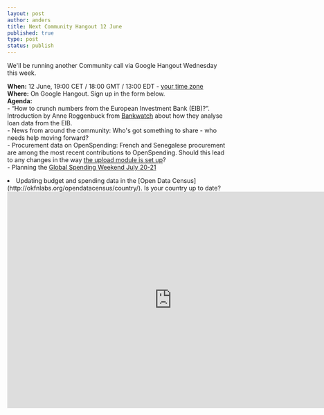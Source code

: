 ```yaml
---
layout: post
author: anders
title: Next Community Hangout 12 June
published: true
type: post
status: publish
---
```


We'll be running another Community call via Google Hangout Wednesday this week.

**When:** 12 June, 19:00 CET / 18:00 GMT / 13:00 EDT - [your time zone](http://www.timeanddate.com/worldclock/fixedtime.html?msg=OpenSpending+Community+Hangout&iso=20130612T13&p1=263&ah=1)
<br>
**Where:** On Google Hangout. Sign up in the form below. 
<br>
**Agenda:**
<br>
<il>- “How to crunch numbers from the European Investment Bank (EIB)?”. Introduction by Anne Roggenbuck from [Bankwatch](http://bankwatch.org/) about how they analyse loan data from the EIB.<br>
<il>- News from around the community: Who's got something to share - who needs help moving forward?<br>
<il>- Procurement data on OpenSpending: French and Senegalese procurement are among the most recent contributions to OpenSpending. Should this lead to any changes in the way [the upload module is set up](http://openspending.org/datasets/new)?<br>
<il>- Planning the [Global Spending Weekend July 20-21](https://docs.google.com/a/okfn.org/document/d/1Zh-TPxgMiFDrzk-rNJqL9CmCbbtlZmp2xjWlZ6T20TA/edit#)<br>
<li>Updating budget and spending data in the [Open Data Census](http://okfnlabs.org/opendatacensus/country/). Is your country up to date?
<br>
<iframe src="https://docs.google.com/a/okfn.org/forms/d/1vi2LNysNsu346-X8H5oIp00OUjDFsiR_pYcQSWrQAiY/viewform?embedded=true" width="760" height="500" frameborder="0" marginheight="0" marginwidth="0">Loading...</iframe>

